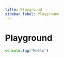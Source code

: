 ```yaml
---
title: Playground
sidebar_lebel: Playground
---
```


# Playground

```js live
console.log("Hello")
```
